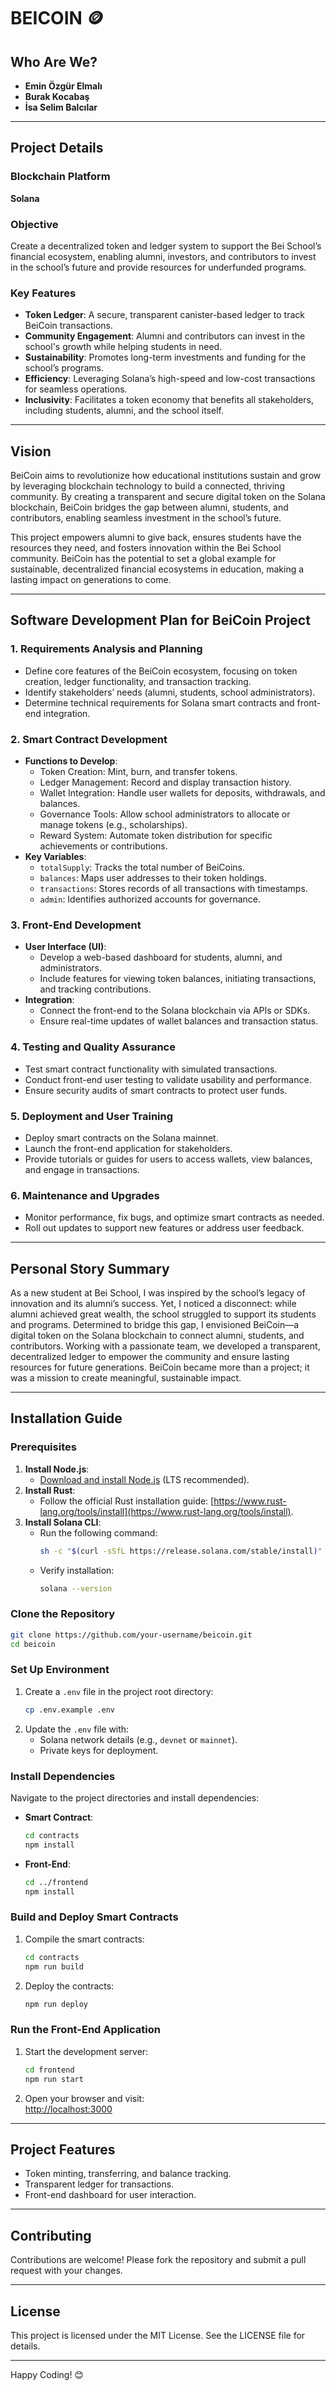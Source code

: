 
# BEICOIN 🪙  

## Who Are We?  
- **Emin Özgür Elmalı**  
- **Burak Kocabaş**  
- **İsa Selim Balcılar**  

---

## Project Details  

### Blockchain Platform  
**Solana**  

### Objective  
Create a decentralized token and ledger system to support the Bei School’s financial ecosystem, enabling alumni, investors, and contributors to invest in the school’s future and provide resources for underfunded programs.  

### Key Features  
- **Token Ledger**: A secure, transparent canister-based ledger to track BeiCoin transactions.  
- **Community Engagement**: Alumni and contributors can invest in the school's growth while helping students in need.  
- **Sustainability**: Promotes long-term investments and funding for the school’s programs.  
- **Efficiency**: Leveraging Solana’s high-speed and low-cost transactions for seamless operations.  
- **Inclusivity**: Facilitates a token economy that benefits all stakeholders, including students, alumni, and the school itself.  

---

## Vision  

BeiCoin aims to revolutionize how educational institutions sustain and grow by leveraging blockchain technology to build a connected, thriving community. By creating a transparent and secure digital token on the Solana blockchain, BeiCoin bridges the gap between alumni, students, and contributors, enabling seamless investment in the school’s future.  

This project empowers alumni to give back, ensures students have the resources they need, and fosters innovation within the Bei School community. BeiCoin has the potential to set a global example for sustainable, decentralized financial ecosystems in education, making a lasting impact on generations to come.  

---

## Software Development Plan for BeiCoin Project  

### 1. Requirements Analysis and Planning  
- Define core features of the BeiCoin ecosystem, focusing on token creation, ledger functionality, and transaction tracking.  
- Identify stakeholders’ needs (alumni, students, school administrators).  
- Determine technical requirements for Solana smart contracts and front-end integration.  

### 2. Smart Contract Development  
- **Functions to Develop**:  
  - Token Creation: Mint, burn, and transfer tokens.  
  - Ledger Management: Record and display transaction history.  
  - Wallet Integration: Handle user wallets for deposits, withdrawals, and balances.  
  - Governance Tools: Allow school administrators to allocate or manage tokens (e.g., scholarships).  
  - Reward System: Automate token distribution for specific achievements or contributions.  
- **Key Variables**:  
  - `totalSupply`: Tracks the total number of BeiCoins.  
  - `balances`: Maps user addresses to their token holdings.  
  - `transactions`: Stores records of all transactions with timestamps.  
  - `admin`: Identifies authorized accounts for governance.  

### 3. Front-End Development  
- **User Interface (UI)**:  
  - Develop a web-based dashboard for students, alumni, and administrators.  
  - Include features for viewing token balances, initiating transactions, and tracking contributions.  
- **Integration**:  
  - Connect the front-end to the Solana blockchain via APIs or SDKs.  
  - Ensure real-time updates of wallet balances and transaction status.  

### 4. Testing and Quality Assurance  
- Test smart contract functionality with simulated transactions.  
- Conduct front-end user testing to validate usability and performance.  
- Ensure security audits of smart contracts to protect user funds.  

### 5. Deployment and User Training  
- Deploy smart contracts on the Solana mainnet.  
- Launch the front-end application for stakeholders.  
- Provide tutorials or guides for users to access wallets, view balances, and engage in transactions.  

### 6. Maintenance and Upgrades  
- Monitor performance, fix bugs, and optimize smart contracts as needed.  
- Roll out updates to support new features or address user feedback.  

---

## Personal Story Summary  

As a new student at Bei School, I was inspired by the school’s legacy of innovation and its alumni’s success. Yet, I noticed a disconnect: while alumni achieved great wealth, the school struggled to support its students and programs. Determined to bridge this gap, I envisioned BeiCoin—a digital token on the Solana blockchain to connect alumni, students, and contributors. Working with a passionate team, we developed a transparent, decentralized ledger to empower the community and ensure lasting resources for future generations. BeiCoin became more than a project; it was a mission to create meaningful, sustainable impact.  

---

## **Installation Guide**  

### **Prerequisites**  
1. **Install Node.js**:  
   - [Download and install Node.js](https://nodejs.org/) (LTS recommended).  
2. **Install Rust**:  
   - Follow the official Rust installation guide: [https://www.rust-lang.org/tools/install](https://www.rust-lang.org/tools/install).  
3. **Install Solana CLI**:  
   - Run the following command:  
     ```bash
     sh -c "$(curl -sSfL https://release.solana.com/stable/install)"
     ```
   - Verify installation:  
     ```bash
     solana --version
     ```  

### **Clone the Repository**  
```bash
git clone https://github.com/your-username/beicoin.git
cd beicoin
```

### **Set Up Environment**  
1. Create a `.env` file in the project root directory:  
   ```bash
   cp .env.example .env
   ```
2. Update the `.env` file with:  
   - Solana network details (e.g., `devnet` or `mainnet`).  
   - Private keys for deployment.  

### **Install Dependencies**  
Navigate to the project directories and install dependencies:  

- **Smart Contract**:  
  ```bash
  cd contracts
  npm install
  ```
- **Front-End**:  
  ```bash
  cd ../frontend
  npm install
  ```

### **Build and Deploy Smart Contracts**  
1. Compile the smart contracts:  
   ```bash
   cd contracts
   npm run build
   ```
2. Deploy the contracts:  
   ```bash
   npm run deploy
   ```

### **Run the Front-End Application**  
1. Start the development server:  
   ```bash
   cd frontend
   npm run start
   ```
2. Open your browser and visit:  
   [http://localhost:3000](http://localhost:3000)  

---

## **Project Features**  
- Token minting, transferring, and balance tracking.  
- Transparent ledger for transactions.  
- Front-end dashboard for user interaction.  

---

## **Contributing**  
Contributions are welcome! Please fork the repository and submit a pull request with your changes.  

---

## **License**  
This project is licensed under the MIT License. See the LICENSE file for details.  

---

Happy Coding! 😊  
